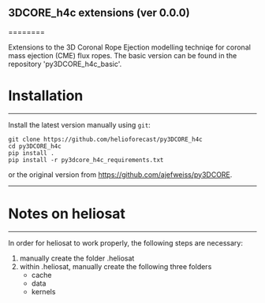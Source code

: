## 3DCORE_h4c extensions (ver 0.0.0)
========

Extensions to the 3D Coronal Rope Ejection modelling techniqe for coronal mass ejection (CME) flux ropes. The basic version can be found in the repository 'py3DCORE_h4c_basic'. 

# Installation
------------

Install the latest version manually using `git`:

    git clone https://github.com/helioforecast/py3DCORE_h4c
    cd py3DCORE_h4c
    pip install .
    pip install -r py3dcore_h4c_requirements.txt

or the original version from https://github.com/ajefweiss/py3DCORE.

------------

# Notes on heliosat
------------

In order for heliosat to work properly, the following steps are necessary:

1. manually create the folder .heliosat 
2. within .heliosat, manually create the following three folders
    - cache
    - data
    - kernels

